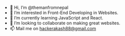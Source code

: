 - 👋 Hi, I’m @themanfromnepal
- 👀 I’m interested in Front-End Developing in Websites.
- 🌱 I’m currently learning JavaScript and React.
- 💞️ I’m looking to collaborate on making great websites.
- 📫 Mail me on hackerakash88@gmail.com

<!---
themanfromnepal/themanfromnepal is a ✨ special ✨ repository because its `README.md` (this file) appears on your GitHub profile.
You can click the Preview link to take a look at your changes.
--->

